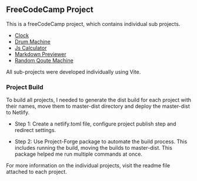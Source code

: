 ## FreeCodeCamp Project 
This is a freeCodeCamp project, which contains individual sub projects.

- [Clock](https://fcc-project.netlify.app/clock)
- [Drum Machine](https://fcc-project.netlify.app/drum-machine/)
- [Js Calculator](https://fcc-project.netlify.app/js-calculator/)
- [Markdown Previewer](https://fcc-project.netlify.app/markdown-previewer/)
- [Random Qoute Machine](https://fcc-project.netlify.app/random-quote-machine/)

All sub-projects were developed individually using Vite.

### Project Build
To build all projects, I needed to generate the dist build for each project with their names, move them to master-dist directory and deploy the master-dist to Netlify.

- Step 1: 
Create a netlify.toml file, configure project publish step and redirect settings.

- Step 2:
Use Project-Forge package to automate the build process. This includes running the build, moving the builds to master-dist. This package helped me run multiple commands at once.

For more information on the individual projects, visit the readme file attached to each project.